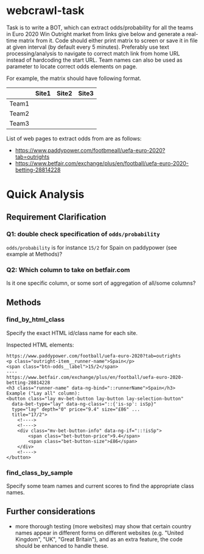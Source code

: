 # webcrawl-task

Task is to write a BOT, which can extract odds/probability for all the teams in Euro 2020 Win Outright market from links give below and generate a real-time matrix from it. Code should either print matrix to screen or save it in file at given interval (by default every 5 minutes). Preferably use text processing/analysis to navigate to correct match link from home URL instead of hardcoding the start URL. Team names can also be used as parameter to locate correct odds elements on page.

For example, the matrix should have following format.

||	Site1	|Site2	|Site3|
|---|---|---|---|
|Team1||||
|Team2||||
|Team3||||

List of web pages to extract odds from are as follows:
* https://www.paddypower.com/footbmeall/uefa-euro-2020?tab=outrights
* https://www.betfair.com/exchange/plus/en/football/uefa-euro-2020-betting-28814228

# Quick Analysis

## Requirement Clarification
### Q1: double check specification of `odds/probability`
`odds/probability` is for instance `15/2` for Spain on paddypower (see example at Methods)?

### Q2: Which column to take on betfair.com
Is it one specific column, or some sort of aggregation of all/some columns?

## Methods
### find_by_html_class
Specify the exact HTML id/class name for each site.

Inspected HTML elements:

```
https://www.paddypower.com/football/uefa-euro-2020?tab=outrights
<p class="outright-item__runner-name">Spain</p>
<span class="btn-odds__label">15/2</span>
----
https://www.betfair.com/exchange/plus/en/football/uefa-euro-2020-betting-28814228
<h3 class="runner-name" data-ng-bind="::runnerName">Spain</h3>
Example ("Lay all" column):
<button class="lay mv-bet-button lay-button lay-selection-button" 
  data-bet-type="lay" data-ng-class="::{'is-sp': isSp}"
  type="lay" depth="0" price="9.4" size="£86" ...
  title="17/2">
	<!---->
	<!---->
	<div class="mv-bet-button-info" data-ng-if="::!isSp">
		<span class="bet-button-price">9.4</span>
		<span class="bet-button-size">£86</span>
	</div>
	<!---->
</button>
```

### find_class_by_sample
Specify some team names and current scores to find the appropriate class names.

## Further considerations
* more thorough testing (more websites) may show that certain country names appear in different forms on different websites (e.g. "United Kingdom", "UK", "Great Britain"), and as an extra feature, the code should be enhanced to handle these.

